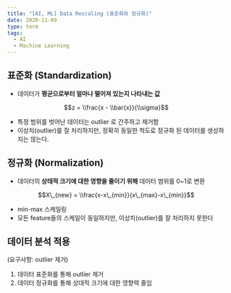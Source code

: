 ```yaml
---
title: "[AI, ML] Data Rescaling (표준화와 정규화)"
date: 2020-11-09
type: term
tags:
  - AI
  - Machine Learning
---
```


## 표준화 (Standardization)

- 데이터가 **평균으로부터 얼마나 떨어져 있는지 나타내는 값**

$$z = \\frac{x - \\bar{x}}{\\sigma}$$

- 특정 범위를 벗어난 데이터는 outlier 로 간주하고 제거함
- 이상치(outlier)를 잘 처리하지만, 정확히 동일한 척도로 정규화 된 데이터를 생성하지는 않는다.

## 정규화 (Normalization)

- 데이터의 **상태적 크기에 대한 영향을 줄이기 위해** 데이터 범위를 0~1로 변환

$$X\_{new} = \\frac{x-x\_{min}}{x\_{max}-x\_{min}}$$

- min-max 스케일링
- 모든 feature들의 스케일이 동일하지만, 이상치(outlier)를 잘 처리하지 못한다

## 데이터 분석 적용

(요구사항: outlier 제거)

1.  데이터 표준화를 통해 outlier 제거
2.  데이터 정규화를 통해 상대적 크기에 대한 영향력 줄임